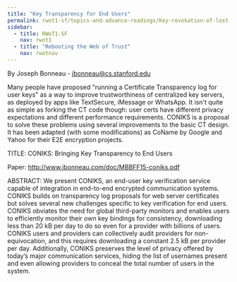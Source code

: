```yaml
---
title: "Key Transparency for End Users"
permalink: rwot1-sf/topics-and-advance-readings/Key-revokation-of-lost-and-stolen-keys/
sidebar:
  - title: RWoT1-SF
    nav: rwot1
  - title: "Rebooting the Web of Trust"
    nav: rwotnav
---
```


By Joseph Bonneau - jbonneau@cs.stanford.edu

Many people have proposed "running a Certificate Transparency log for user keys" as a way to improve trustworthiness of centralized key servers, as deployed by apps like TextSecure, iMessage or WhatsApp. It isn't quite as simple as forking the CT code though: user certs have different privacy expectations and different performance requirements. CONIKS is a proposal to solve these problems using several improvements to the basic CT design. It has been adapted (with some modifications) as CoName by Google and Yahoo for their E2E encryption projects.

TITLE: CONIKS: Bringing Key Transparency to End Users

Paper: http://www.jbonneau.com/doc/MBBFF15-coniks.pdf

ABSTRACT: We present CONIKS, an end-user key verification service capable of integration in end-to-end encrypted communication systems. CONIKS builds on transparency log proposals for web server certificates but solves several
new challenges specific to key verification for end users. CONIKS obviates the need for global third-party
monitors and enables users to efficiently monitor their own key bindings for consistency, downloading less than
20 kB per day to do so even for a provider with billions of users. CONIKS users and providers can collectively
audit providers for non-equivocation, and this requires downloading a constant 2.5 kB per provider per day. Additionally,
CONIKS preserves the level of privacy offered by today’s major communication services, hiding the list of usernames present and even allowing providers to conceal the total number of users in the system.
